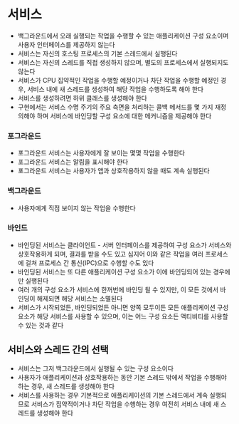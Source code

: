 # 서비스
* 백그라운드에서 오래 실행되는 작업을 수행할 수 있는 애플리케이션 구성 요소이며 사용자 인터페이스를 제공하지 않는다
* 서비스는 자신의 호스팅 프로세스의 기본 스레드에서 실행된다
* 서비스는 자신의 스레드를 직접 생성하지 않으며, 별도의 프로세스에서 실행되지도 않는다
* 서비스가 CPU 집약적인 작업을 수행할 예정이거나 차단 작업을 수행할 예정인 경우, 서비스 내에 새 스레드를 생성하여 해당 작업을 수행하도록 해야 한다
* 서비스를 생성하려면 하위 클래스를 생성해야 한다
* 구현에서는 서비스 수명 주기의 주요 측면을 처리하는 콜백 메서드를 몇 가지 재정의해야 하며 서비스에 바인딩할 구성 요소에 대한 메커니즘을 제공해야 한다

### 포그라운드
* 포그라운드 서비스는 사용자에게 잘 보이는 몇몇 작업을 수행한다
* 포그라운드 서비스는 알림을 표시해야 한다
* 포그라운드 서비스는 사용자가 앱과 상호작용하지 않을 때도 계속 실행된다

### 백그라운드
* 사용자에게 직접 보이지 않는 작업을 수행한다

### 바인드
* 바인딩된 서비스는 클라이언트 - 서버 인터페이스를 제공하여 구성 요소가 서비스와 상호작용하게 되며, 결과를 받을 수도 있고 심지어 이와 같은 작업을 여러 프로세스에 걸쳐 프로세스 간 통신(IPC)으로 수행할 수도 있다
* 바인딩된 서비스는 또 다른 애플리케이션 구성 요소가 이에 바인딩되어 있는 경우에만 실행된다
* 여러 개의 구성 요소가 서비스에 한꺼번에 바인딩 될 수 있지만, 이 모든 것에서 바인딩이 해제되면 해당 서비스는 소멸된다
* 서비스가 시작되었든, 바인딩되었든 아니면 양쪽 모두이든 모든 애플리케이션 구성 요소가 해당 서비스를 사용할 수 있으며, 이는 어느 구성 요소든 액티비티를 사용할 수 있는 것과 같다

## 서비스와 스레드 간의 선택
* 서비스는 그저 백그라운드에서 실행될 수 있는 구성 요소이다
* 사용자가 애플리케이션과 상호작용하는 동안 기본 스레드 밖에서 작업을 수행해야 하는 경우, 새 스레드를 생성해야 한다
* 서비스를 사용하는 경우 기본적으로 애플리케이션의 기본 스레드에서 계속 실행되므로 서비스가 집약적이거나 차단 작업을 수행하는 경우 여전히 서비스 내에 새 스레드를 생성해야 한다
